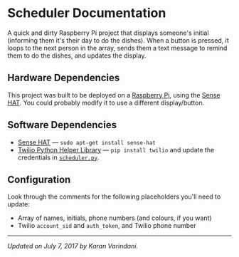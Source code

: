 # Scheduler Documentation
A quick and dirty Raspberry Pi project that displays someone's initial (informing them it's their day to do the dishes). When a button is pressed, it loops to the next person in the array, sends them a text message to remind them to do the dishes, and updates the display.

## Hardware Dependencies
This project was built to be deployed on a [Raspberry Pi](https://www.raspberrypi.org), using the [Sense HAT](https://www.raspberrypi.org/products/sense-hat/). You could probably modify it to use a different display/button.

## Software Dependencies
* [Sense HAT](https://pythonhosted.org/sense-hat/) — `sudo apt-get install sense-hat`
* [Twilio Python Helper Library](https://www.twilio.com/docs/libraries/python) — `pip install twilio` and update the credentials in [`scheduler.py`](./scheduler.py).

## Configuration
Look through the comments for the following placeholders you'll need to update:
* Array of names, initials, phone numbers (and colours, if you want)
* Twilio `account_sid` and `auth_token`, and Twilio phone number

----
_Updated on July 7, 2017 by Karan Varindani._